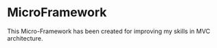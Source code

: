 # MicroFramework
This Micro-Framework has been created for improving my skills in MVC architecture.
